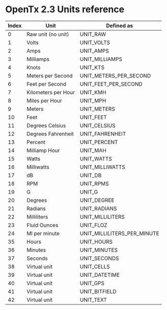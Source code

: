 # OpenTx 2.3 Units reference

| Index  | Unit            | Defined as             |
| --- | ---                |---                     |
| 0   | Raw unit (no unit) | UNIT_RAW               |
| 1   | Volts              | UNIT_VOLTS             |
| 2   | Amps               | UNIT_AMPS              |
| 3   | Milliamps          | UNIT_MILLIAMPS         |
| 4   | Knots              | UNIT_KTS               |
| 5   | Meters per Second  | UNIT_METERS_PER_SECOND |
| 6   | Feet per Second    | UNIT_FEET_PER_SECOND   |
| 7   | Kilometers per Hour| UNIT_KMH               |
| 8   | Miles per Hour     | UNIT_MPH               |
| 9   | Meters             | UNIT_METERS            |
| 10  | Feet               | UNIT_FEET              |
| 11  | Degrees Celsius    | UNIT_CELSIUS           |
| 12  | Degrees Fahrenheit | UNIT_FAHRENHEIT        |
| 13  | Percent            | UNIT_PERCENT           |
| 14  | Milliamp Hour      | UNIT_MAH               |
| 15  | Watts              | UNIT_WATTS             |
| 16  | Milliwatts         | UNIT_MILLIWATTS        |
| 17  | dB                 | UNIT_DB                |
| 18  | RPM                | UNIT_RPMS              |
| 19  | G                  | UNIT_G                 |
| 20  | Degrees            | UNIT_DEGREE            |
| 21  | Radians            | UNIT_RADIANS           |
| 22  | Milliliters        | UNIT_MILLILITERS       |
| 23  | Fluid Ounces       | UNIT_FLOZ              |
| 24  | Ml per minute      | UNIT_MILLILITERS_PER_MINUTE |
| 35  | Hours              | UNIT_HOURS             |
| 36  | Minutes            | UNIT_MINUTES           |
| 37  | Seconds            | UNIT_SECONDS           |
| 38  | Virtual unit       | UNIT_CELLS             |
| 39  | Virtual unit       | UNIT_DATETIME          |
| 40  | Virtual unit       | UNIT_GPS               |
| 41  | Virtual unit       | UNIT_BITFIELD          |
| 42  | Virtual unit       | UNIT_TEXT              |
